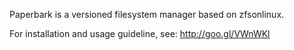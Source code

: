 Paperbark is a versioned filesystem manager based on zfsonlinux.

For installation and usage guideline, see: http://goo.gl/VWnWKl


